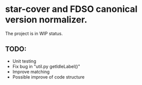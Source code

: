 # star-cover and FDSO canonical version normalizer. 
The project is in WIP status. 

## TODO: 

- Unit testing 
- Fix bug in "util.py getIdleLabel()" 
- Improve matching 
- Possible improve of code structure
